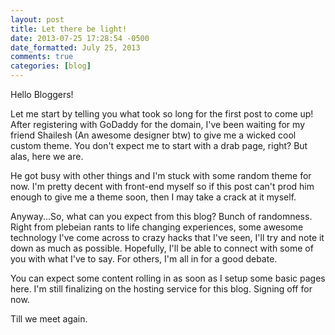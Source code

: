 ```yaml
---
layout: post
title: Let there be light!
date: 2013-07-25 17:28:54 -0500
date_formatted: July 25, 2013
comments: true
categories: [blog]
---
```

<p>Hello Bloggers!</p>
<p>Let me start by telling you what took so long for the first post to come up! After registering with GoDaddy for the domain, I've been waiting for my friend Shailesh (An awesome designer btw) to give me a wicked cool custom theme. You don't expect me to start with a drab page, right? But alas, here we are. </p>

<!--more-->
He got busy with other things and I'm stuck with some random theme for now. I'm pretty decent with front-end myself so if this post can't prod him enough to give me a theme soon, then I may take a crack at it myself.
<p>Anyway...So, what can you expect from this blog? Bunch of randomness. Right from plebeian rants to life changing experiences, some awesome technology I've come across to crazy hacks that I've seen, I'll try and note it down as much as possible. Hopefully, I'll be able to connect with some of you with what I've to say. For others, I'm all in for a good debate.</p>
<p>You can expect some content rolling in as soon as I setup some basic pages here. I'm still finalizing on the hosting service for this blog. Signing off for now.</p>
<p>Till we meet again.</p>
